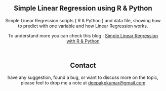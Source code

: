 <html> 
   <body> 
        <article> 
            <header> 
                <h1>Simple Linear Regression using R & Python</h1> 
                <p>Simple Linear Regression scripts ( R & Python ) and data file, showing how to predict with one variable and how Linear Regression works.</p>
                <p> To understand more you can check this blog : <a href="http://sqlskillport.blogspot.com/2019/08/simple-linear-regression-with-r-python.html">Simple Linear Regression with R & Python</a></p>
            </header> 
            <header>
              <h1> Contact </h1>
              <p> have any suggestion, found a bug, or want to discuss more on the topic, please feel to drop me a note at <a href = "mailto:deepakpkumar@gmail.com"> deepakpkumar@gmail.com </a></p>
            </header>
        </article> 
    </body> 
</html>

